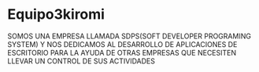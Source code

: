 # Equipo3kiromi

SOMOS UNA EMPRESA LLAMADA SDPS(SOFT DEVELOPER PROGRAMING SYSTEM) Y NOS DEDICAMOS
AL DESARROLLO DE APLICACIONES DE ESCRITORIO PARA LA AYUDA DE OTRAS EMPRESAS QUE 
NECESITEN LLEVAR UN CONTROL DE SUS ACTIVIDADES